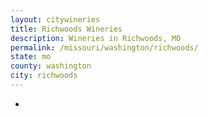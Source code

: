 ```yaml
---
layout: citywineries
title: Richwoods Wineries
description: Wineries in Richwoods, MO
permalink: /missouri/washington/richwoods/
state: mo
county: washington
city: richwoods
---
```

-
